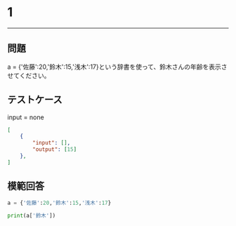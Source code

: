 # 1

---
## 問題

a = {'佐藤':20,'鈴木':15,'浅木':17}という辞書を使って、鈴木さんの年齢を表示させてください。

## テストケース
input = none
```json
[
	{
		"input": [],
		"output": [15]
  	},
]
```

## 模範回答
```python
a = {'佐藤':20,'鈴木':15,'浅木':17}

print(a['鈴木'])
```